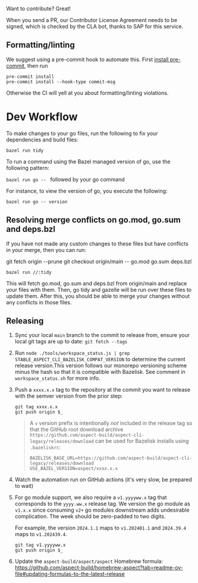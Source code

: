 Want to contribute? Great!

When you send a PR, our Contributor License Agreement needs to be signed, which is checked by the
CLA bot, thanks to SAP for this service.

## Formatting/linting

We suggest using a pre-commit hook to automate this. First
[install pre-commit](https://pre-commit.com/#installation), then run

```shell
pre-commit install
pre-commit install --hook-type commit-msg
```

Otherwise the CI will yell at you about formatting/linting violations.

# Dev Workflow

To make changes to your go files, run the following to fix your dependencies and build files:

`bazel run tidy`

To run a command using the Bazel managed version of go, use the following pattern:

`bazel run go -- ` followed by your go command

For instance, to view the version of go, you execute the following:

`bazel run go -- version`

## Resolving merge conflicts on go.mod, go.sum and deps.bzl

If you have not made any custom changes to these files but have conflicts in your merge, then you can run:

git fetch origin --prune
git checkout origin/main -- go.mod go.sum deps.bzl

`bazel run //:tidy`

This will fetch go.mod, go.sum and deps.bzl from origin/main and replace your files with them.
Then, go tidy and gazelle will be run over these files to update them.
After this, you should be able to merge your changes without any conflicts in those files.

## Releasing

1. Sync your local `main` branch to the commit to release from,
   ensure your local git tags are up to date: `git fetch --tags`

2. Run `node ./tools/workspace_status.js | grep STABLE_ASPECT_CLI_BAZELISK_COMPAT_VERSION`
   to determine the current release version.This version follows our monorepo versioning scheme minus
   the hash so that it is compatible with Bazelisk. See comment in `workspace_status.sh` for more info.

3. Push a `xxxx.x.x` tag to the repository at the commit you want to release with the semver version
   from the prior step:

    ```
    git tag xxxx.x.x
    git push origin $_
    ```

    > A `v` version prefix is intentionally _not_ included in the release tag so that the GitHub root
    > download archive `https://github.com/aspect-build/aspect-cli-legacy/releases/download` can be used for
    > Bazelisk installs using `.bazeliskrc`:
    >
    > ```
    > BAZELISK_BASE_URL=https://github.com/aspect-build/aspect-cli-legacy/releases/download
    > USE_BAZEL_VERSION=aspect/xxxx.x.x
    > ```

4. Watch the automation run on GitHub actions (it's very slow, be prepared to wait)

5. For go module support, we also require a `v1.yyyyww.x` tag that corresponds to the `yyyy.ww.x` release
   tag. We version the go module as `v1.x.x` since consuming `v2+` go modules downstream adds
   undesirable complication. The week should be zero-padded to two digits.

    For example, the version `2024.1.1` maps to `v1.202401.1` and `2024.39.4` maps to `v1.202439.4`.

    ```
    git tag v1.yyyyww.x
    git push origin $_
    ```

6. Update the `aspect-build/aspect/aspect` Homebrew formula: https://github.com/aspect-build/homebrew-aspect?tab=readme-ov-file#updating-formulas-to-the-latest-release
